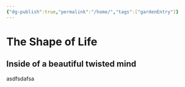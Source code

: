 ```yaml
---
{"dg-publish":true,"permalink":"/home/","tags":["gardenEntry"]}
---
```


# The Shape of Life
## Inside of a beautiful twisted mind
asdfsdafsa